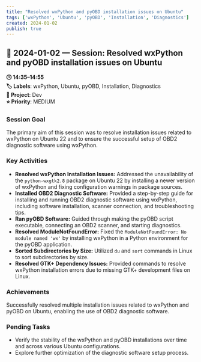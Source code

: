 ```yaml
---
title: "Resolved wxPython and pyOBD installation issues on Ubuntu"
tags: ['wxPython', 'Ubuntu', 'pyOBD', 'Installation', 'Diagnostics']
created: 2024-01-02
publish: true
---
```


## 📅 2024-01-02 — Session: Resolved wxPython and pyOBD installation issues on Ubuntu

**🕒 14:35–14:55**  
**🏷️ Labels**: wxPython, Ubuntu, pyOBD, Installation, Diagnostics  
**📂 Project**: Dev  
**⭐ Priority**: MEDIUM  


### Session Goal
The primary aim of this session was to resolve installation issues related to wxPython on Ubuntu 22 and to ensure the successful setup of OBD2 diagnostic software using wxPython.

### Key Activities
- **Resolved wxPython Installation Issues:** Addressed the unavailability of the `python-wxgtk2.8` package on Ubuntu 22 by installing a newer version of wxPython and fixing configuration warnings in package sources.
- **Installed OBD2 Diagnostic Software:** Provided a step-by-step guide for installing and running OBD2 diagnostic software using wxPython, including software installation, scanner connection, and troubleshooting tips.
- **Ran pyOBD Software:** Guided through making the pyOBD script executable, connecting an OBD2 scanner, and starting diagnostics.
- **Resolved ModuleNotFoundError:** Fixed the `ModuleNotFoundError: No module named 'wx'` by installing wxPython in a Python environment for the pyOBD application.
- **Sorted Subdirectories by Size:** Utilized `du` and `sort` commands in Linux to sort subdirectories by size.
- **Resolved GTK+ Dependency Issues:** Provided commands to resolve wxPython installation errors due to missing GTK+ development files on Linux.

### Achievements
Successfully resolved multiple installation issues related to wxPython and pyOBD on Ubuntu, enabling the use of OBD2 diagnostic software.

### Pending Tasks
- Verify the stability of the wxPython and pyOBD installations over time and across various Ubuntu configurations.
- Explore further optimization of the diagnostic software setup process.
